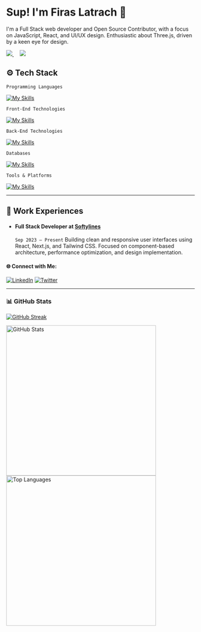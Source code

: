 # Sup! I'm Firas Latrach 👋

I'm a Full Stack web developer and Open Source Contributor, with a focus on JavaScript, React, and UI/UX design. Enthusiastic about Three.js, driven by a keen eye for design.

<a href="https://x.com/Firas_Latrech" target="_blank" rel="noreferrer"> <img src="https://img.shields.io/twitter/follow/Firas_Latrech?logo=twitter&style=for-the-badge&color=3382ed&labelColor=1c1917" /> </a>&nbsp;&nbsp;&nbsp; <a href="https://www.github.com/FirasLatrech" target="_blank" rel="noreferrer"> <img src="https://img.shields.io/github/followers/FirasLatrech?logo=github&style=for-the-badge&color=3382ed&labelColor=1c1917" /> </a> 


## ⚙️ Tech Stack

```Programming Languages```

[![My Skills](https://skillicons.dev/icons?i=js,ts&theme=light)](https://skills.thijs.gg)

```Front-End Technologies```

[![My Skills](https://skillicons.dev/icons?i=nextjs,react,tailwind&theme=light)](https://skills.thijs.gg)

```Back-End Technologies```

[![My Skills](https://skillicons.dev/icons?i=nodejs,firebase,express,bun,prisma&theme=light)](https://skills.thijs.gg)

```Databases```

[![My Skills](https://skillicons.dev/icons?i=mongodb,postgres&theme=light)](https://skills.thijs.gg)

```Tools & Platforms```

[![My Skills](https://skillicons.dev/icons?i=powershell,vscode,replit,vite,md,git,github,postman,netlify,vercel,aws,gcp,figma&theme=light)](https://skills.thijs.gg)

---

## 🏢 Work Experiences

- #### Full Stack Developer at [Softylines]([https://www.softylines.com/])
  ```Sep 2023 – Present```
Building clean and responsive user interfaces using React, Next.js, and Tailwind CSS. Focused on component-based architecture, performance optimization, and design implementation.


<h4>🌐 Connect with Me:</h4>

[![LinkedIn](https://skillicons.dev/icons?i=linkedin)](https://www.linkedin.com/in/firaslatrech/)
[![Twitter](https://skillicons.dev/icons?i=twitter)](https://x.com/Firas_Latrech)


---

### 📊 GitHub Stats

<p align="left">
   <a href="https://www.github.com/FirasLatrech">
        <img alt="GitHub Streak" src="https://streak-stats.demolab.com?user=ramxcodes&theme=radical&border_radius=2.5"/>
   </a>
</p>

<p align="left">
<a href="https://www.github.com/FirasLatrech">
        <img alt="GitHub Stats" src="https://readme-stats.warengonzaga.com/api?username=ramxcodes&show_icons=true&count_private=true&theme=radical" width="400px"/>
</a>

<a href="https://www.github.com/FirasLatrech">
        <img alt="Top Languages" src="https://readme-stats.warengonzaga.com/api/top-langs?username=ramxcodes&layout=compact&theme=radical" width="400px"/>
</a>
</p>
